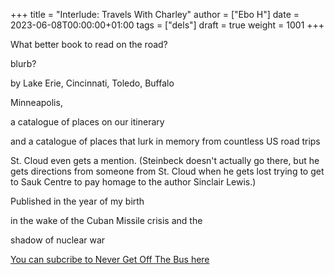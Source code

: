 +++
title = "Interlude: Travels With Charley"
author = ["Ebo H"]
date = 2023-06-08T00:00:00+01:00
tags = ["dels"]
draft = true
weight = 1001
+++

What better book to read on the road?

blurb?

by Lake Erie, Cincinnati, Toledo, Buffalo

Minneapolis,

a catalogue of places on our itinerary

and a catalogue of places that lurk in memory from countless US road trips

St. Cloud even gets a mention. (Steinbeck doesn't actually go there, but he gets directions from someone from St. Cloud when he gets lost trying to get to Sauk Centre to pay homage to the author Sinclair Lewis.)

Published in the year of my birth

in the wake of the Cuban Missile crisis and the

shadow of nuclear war

[You can subcribe to Never Get Off The Bus here](https://never-get-off-the-bus.ghost.io/#/portal/)
